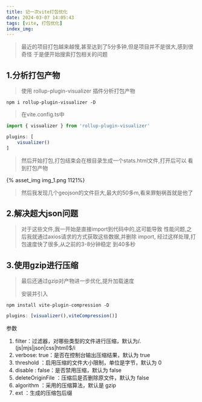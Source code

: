 ```yaml
---
title: 记一次vite打包优化
date: 2024-03-07 14:05:43
tags: [vite, 打包优化]
index_img: 
---
```


> 最近的项目打包越来越慢,甚至达到了5分多钟,但是项目并不是很大,感到很奇怪
> 于是便开始搜索打包相关的问题

## 1.分析打包产物
> 使用 rollup-plugin-visualizer 插件分析打包产物

```shell
npm i rollup-plugin-visualizer -D
```
> 在vite.config.ts中
```ts
import { visualizer } from 'rollup-plugin-visualizer'

plugins: [
    visualizer()
]
```
> 然后开始打包,打包结束会在根目录生成一个stats.html文件,打开后可以
> 看到打包产物

{% asset_img img_1.png 1121%}
> 然后我发现几个geojson的文件巨大,最大的50多m,看来罪魁祸首就是他了
## 2.解决超大json问题
> 对于这些文件,我一开始是直接import到代码中的,这可能导致
> 性能问题,之后我就通过axios请求的方式获取这些数据,并删除
> import, 经过这样处理,打包速度快了很多,从之前的3-8分钟稳定
> 到40多秒
## 3.使用gzip进行压缩

> 最后还通过gzip对产物进一步优化,提升加载速度
> 
> 安装并引入

```shell
npm install vite-plugin-compression -D
```

```ts
plugins: [visualizer(),viteCompression()]
```

参数
1. filter：过滤器，对哪些类型的文件进行压缩，默认为/.(js|mjs|json|css|html)$/i
2. verbose: true：是否在控制台输出压缩结果，默认为 true
3. threshold ：启用压缩的文件大小限制，单位是字节，默认为 0
4. disable : false：是否禁用压缩，默认为 false
5. deleteOriginFile ：压缩后是否删除原文件，默认为 false
6. algorithm ：采用的压缩算法，默认是 gzip
7. ext ：生成的压缩包后缀